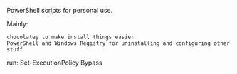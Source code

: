 PowerShell scripts for personal use.

Mainly:

    chocolatey to make install things easier
    PowerShell and Windows Registry for uninstalling and configuring other stuff


run:
Set-ExecutionPolicy Bypass
